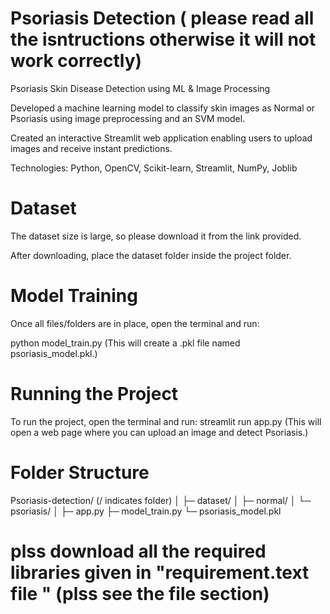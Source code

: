 # Psoriasis Detection ( please read all the isntructions otherwise it will not work correctly)

Psoriasis Skin Disease Detection using ML & Image Processing

Developed a machine learning model to classify skin images as Normal or Psoriasis using image preprocessing and an SVM model.

Created an interactive Streamlit web application enabling users to upload images and receive instant predictions.

Technologies: Python, OpenCV, Scikit-learn, Streamlit, NumPy, Joblib

# Dataset

The dataset size is large, so please download it from the link provided.


After downloading, place the dataset folder inside the project folder.

# Model Training

Once all files/folders are in place, open the terminal and run:

python model_train.py (This will create a .pkl file named psoriasis_model.pkl.)

# Running the Project
To run the project, open the terminal and run:
streamlit run app.py (This will open a web page where you can upload an image and detect Psoriasis.)

# Folder Structure
Psoriasis-detection/           (/ indicates folder)
│
├─ dataset/
│   ├─ normal/
│   └─ psoriasis/
│
├─ app.py
├─ model_train.py
└─ psoriasis_model.pkl

# plss download all the required libraries given in "requirement.text file " (plss see the file section)







